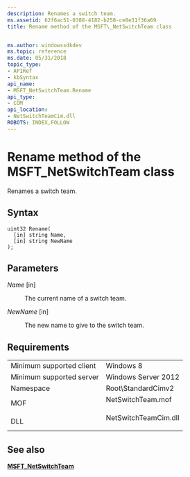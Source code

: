 ```yaml
---
description: Renames a switch team.
ms.assetid: 62f6ac51-0388-4182-b258-ce8e31f36a69
title: Rename method of the MSFT\_NetSwitchTeam class


ms.author: windowssdkdev
ms.topic: reference
ms.date: 05/31/2018
topic_type: 
- APIRef
- kbSyntax
api_name: 
- MSFT_NetSwitchTeam.Rename
api_type: 
- COM
api_location: 
- NetSwitchTeamCim.dll
ROBOTS: INDEX,FOLLOW
---
```


# Rename method of the MSFT\_NetSwitchTeam class

Renames a switch team.

## Syntax


```mof
uint32 Rename(
  [in] string Name,
  [in] string NewName
);
```



## Parameters

<dl> <dt>

*Name* \[in\]
</dt> <dd>

The current name of a switch team.

</dd> <dt>

*NewName* \[in\]
</dt> <dd>

The new name to give to the switch team.

</dd> </dl>

## Requirements



|                                     |                                                                                                 |
|-------------------------------------|-------------------------------------------------------------------------------------------------|
| Minimum supported client<br/> | Windows 8<br/>                                                                            |
| Minimum supported server<br/> | Windows Server 2012<br/>                                                                  |
| Namespace<br/>                | Root\\StandardCimv2<br/>                                                                  |
| MOF<br/>                      | <dl> <dt>NetSwitchTeam.mof</dt> </dl>    |
| DLL<br/>                      | <dl> <dt>NetSwitchTeamCim.dll</dt> </dl> |



## See also

<dl> <dt>

[**MSFT\_NetSwitchTeam**](msft-netswitchteam.md)
</dt> </dl>

 

 




